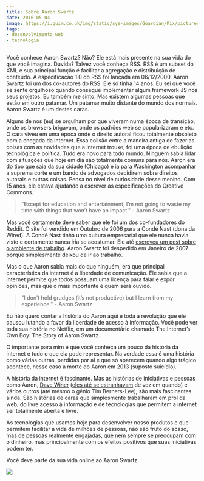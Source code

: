 ```yaml
---
title: Sobre Aaron Swartz
date: 2016-05-04
image: https://i.guim.co.uk/img/static/sys-images/Guardian/Pix/pictures/2013/5/29/1369827994288/Aaron-Swartz-internet-act-010.jpg
tags:
- desenvolvimento web
- tecnologia
---
```


Você conhece Aaron Swartz? Não? Ele está mais presente na sua vida do que você imagina. Duvida? Talvez você conheça RSS. RSS é um subset do XML e sua principal função é facilitar a agregação e distribuição de conteúdo. A especificação 1.0 do RSS foi lançada em 06/12/2000\. Aaron Swartz foi um dos co-autores do RSS. Ele só tinha 14 anos. Eu sei que você se sente orgulhoso quando consegue implementar algum framework JS nos seus projetos. Eu também me sinto. Mas existem algumas pessoas que estão em outro patamar. Um patamar muito distante do mundo dos normais. Aaron Swartz é um destes caras.

Alguns de nós (eu) se orgulham por que viveram numa época de transição, onde os browsers brigavam, onde os padrões web se popularizaram e etc. O cara viveu em uma época onde o direito autoral ficou totalmente obsoleto com a chegada da internet. Essa colisão entre a maneira antiga de fazer as coisas com as novidades que a Internet trouxe, foi uma época de ebulição tecnológica e política. Tudo era novo para todo mundo. Ninguém sabia lidar com situações que hoje em dia são totalmente comuns para nós. Aaron era do tipo que saia da sua cidade (Chicago) e ia para Washington acompanhar a suprema corte e um bando de advogados decidirem sobre direitos autorais e outras coisas. Pensa no nível de curiosidade desse menino. Com 15 anos, ele estava ajudando a escrever as especificações do Creative Commons.

> "Except for education and entertainment, I’m not going to waste my time with things that won’t have an impact." - Aaron Swartz

Mas você certamente deve saber que ele foi um dos co-fundadores do Reddit. O site foi vendido em Outubro de 2006 para a Condé Nast (dona da Wired). A Condé Nast tinha uma cultura empresarial que ele nunca havia visto e certamente nunca iria se acostumar. Ele até [escreveu um post sobre o ambiente de trabalho](http://www.aaronsw.com/weblog/officespace). Aaron Swartz foi despedido em Janeiro de 2007 porque simplesmente deixou de ir ao trabalho.

Mas o que Aaron sabia mais do que ninguém, era que principal característica da internet é a liberdade de comunicação. Ele sabia que a internet permite que todos possuam uma licença para falar e expor opiniões, mas que o mais importante é quem será ouvido.

> "I don’t hold grudges (it’s not productive) but I learn from my experience." - Aaron Swartz

Eu não quero contar a história do Aaron aqui e toda a revolução que ele causou lutando a favor da liberdade de acesso à informação. Você pode ver toda sua história no Netflix, em um documentário chamado The Internet’s Own Boy: The Story of Aaron Swartz.

O importante para mim é que você conheça um pouco da história da internet e tudo o que ela pode representar. Na verdade essa é uma história como várias outras, perdidas por aí e que só aparecem quando algo trágico acontece, nesse caso a morte do Aaron em 2013 (suposto suicídio).

A história da internet é fascinante. Mas as histórias de iniciativas e pessoas como Aaron, [Dave Winer](http://tableless.com.br/porque-voce-deve-sua-vida-dave-winer/) ([eles até se estranhavam](http://www.aaronsw.com/weblog/000988) de vez em quando) e vários outros (até mesmo o gênio Tim Berners-Lee), são mais fascinantes ainda. São histórias de caras que simplesmente trabalharam em prol da web, do livre acesso à informação e de tecnologias que permitem a internet ser totalmente aberta e livre.

As tecnologias que usamos hoje para desenvolver nosso produtos e que permitem facilitar a vida de milhões de pessoas, não são fruto do acaso, mas de pessoas realmente engajadas, que nem sempre se preocupam com o dinheiro, mas principalmente com os efeitos positivos que suas iniciativas podem ter.

Você deve parte da sua vida online ao Aaron Swartz.

![](https://feeds.feedburner.com/~r/diegoeisfeed/~4/ozx0sropAVY)
